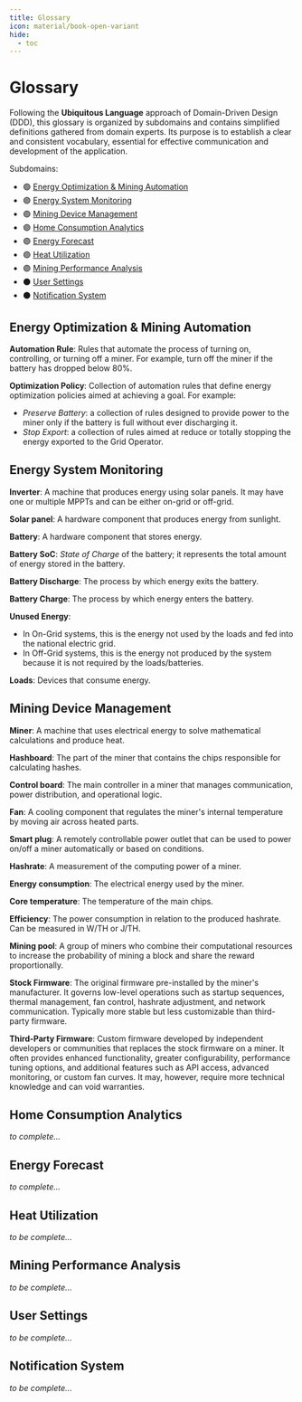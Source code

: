 ```yaml
---
title: Glossary
icon: material/book-open-variant
hide:
  - toc
---
```



# Glossary

Following the **Ubiquitous Language** approach of Domain-Driven Design (DDD), this glossary is organized by subdomains and contains simplified definitions gathered from domain experts. Its purpose is to establish a clear and consistent vocabulary, essential for effective communication and development of the application.

Subdomains:
- 🟢 [Energy Optimization & Mining Automation](#energy-optimization--mining-automation)
- 🟣 [Energy System Monitoring](#energy-system-monitoring)
- 🟣 [Mining Device Management](#mining-device-management)
- 🟣 [Home Consumption Analytics](#home-consumption-analytics)
- 🟣 [Energy Forecast](#energy-forecast)
- 🟣 [Heat Utilization](#heat-utilization)
- 🟣 [Mining Performance Analysis](#mining-performance-analysis)
- ⚫ [User Settings](#user-settings)
- ⚫ [Notification System](#notification-system)

## Energy Optimization & Mining Automation
**Automation Rule**: Rules that automate the process of turning on, controlling, or turning off a miner. For example, turn off the miner if the battery has dropped below 80%.

**Optimization Policy**: Collection of automation rules that define energy optimization policies aimed at achieving a goal. For example:
- *Preserve Battery*: a collection of rules designed to provide power to the miner only if the battery is full without ever discharging it.
- *Stop Export*: a collection of rules aimed at reduce or totally stopping the energy exported to the Grid Operator.

## Energy System Monitoring
**Inverter**: A machine that produces energy using solar panels. It may have one or multiple MPPTs and can be either on-grid or off-grid.

**Solar panel**: A hardware component that produces energy from sunlight.

**Battery**: A hardware component that stores energy.

**Battery SoC**: *State of Charge* of the battery; it represents the total amount of energy stored in the battery.

**Battery Discharge**: The process by which energy exits the battery.

**Battery Charge**: The process by which energy enters the battery.

**Unused Energy**:
- In On-Grid systems, this is the energy not used by the loads and fed into the national electric grid.
- In Off-Grid systems, this is the energy not produced by the system because it is not required by the loads/batteries.

**Loads**: Devices that consume energy.

## Mining Device Management
**Miner**: A machine that uses electrical energy to solve mathematical calculations and produce heat.

**Hashboard**: The part of the miner that contains the chips responsible for calculating hashes.

**Control board**: The main controller in a miner that manages communication, power distribution, and operational logic.

**Fan**: A cooling component that regulates the miner's internal temperature by moving air across heated parts.

**Smart plug**: A remotely controllable power outlet that can be used to power on/off a miner automatically or based on conditions.

**Hashrate**: A measurement of the computing power of a miner.

**Energy consumption**: The electrical energy used by the miner.

**Core temperature**: The temperature of the main chips.

**Efficiency**: The power consumption in relation to the produced hashrate. Can be measured in W/TH or J/TH.

**Mining pool**: A group of miners who combine their computational resources to increase the probability of mining a block and share the reward proportionally.

**Stock Firmware**: The original firmware pre-installed by the miner's manufacturer. It governs low-level operations such as startup sequences, thermal management, fan control, hashrate adjustment, and network communication. Typically more stable but less customizable than third-party firmware.

**Third-Party Firmware**: Custom firmware developed by independent developers or communities that replaces the stock firmware on a miner. It often provides enhanced functionality, greater configurability, performance tuning options, and additional features such as API access, advanced monitoring, or custom fan curves. It may, however, require more technical knowledge and can void warranties.

## Home Consumption Analytics

*to complete...*

## Energy Forecast

*to complete...*

## Heat Utilization

*to be complete...*

## Mining Performance Analysis

*to be complete...*

## User Settings

*to be complete...*

## Notification System

*to be complete...*





